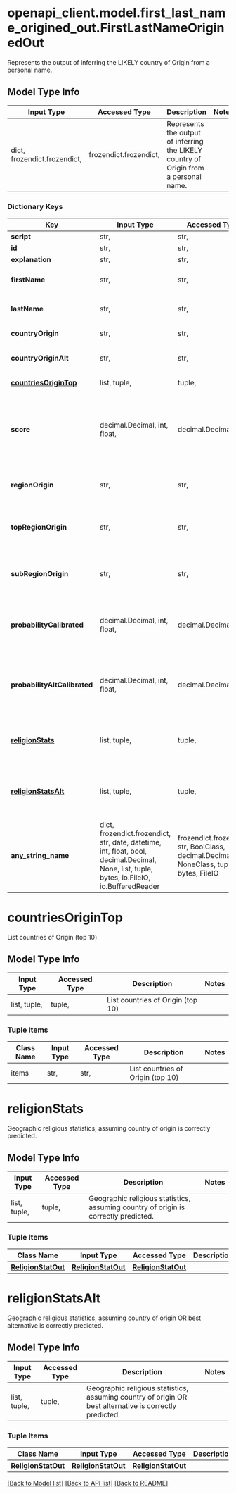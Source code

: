 # openapi_client.model.first_last_name_origined_out.FirstLastNameOriginedOut

Represents the output of inferring the LIKELY country of Origin from a personal name.

## Model Type Info
Input Type | Accessed Type | Description | Notes
------------ | ------------- | ------------- | -------------
dict, frozendict.frozendict,  | frozendict.frozendict,  | Represents the output of inferring the LIKELY country of Origin from a personal name. | 

### Dictionary Keys
Key | Input Type | Accessed Type | Description | Notes
------------ | ------------- | ------------- | ------------- | -------------
**script** | str,  | str,  |  | [optional] 
**id** | str,  | str,  |  | [optional] 
**explanation** | str,  | str,  |  | [optional] 
**firstName** | str,  | str,  | The first name (also known as given name) | [optional] 
**lastName** | str,  | str,  | The last name (also known as family name, or surname) | [optional] 
**countryOrigin** | str,  | str,  | Most likely country of Origin | [optional] 
**countryOriginAlt** | str,  | str,  | Second best alternative : country of Origin | [optional] 
**[countriesOriginTop](#countriesOriginTop)** | list, tuple,  | tuple,  | List countries of Origin (top 10) | [optional] 
**score** | decimal.Decimal, int, float,  | decimal.Decimal,  | Compatibility to NamSor_v1 Origin score value. Higher score is better, but score is not normalized. Use calibratedProbability if available.  | [optional] value must be a 64 bit float
**regionOrigin** | str,  | str,  | Most likely region of Origin (based on countryOrigin ISO2 code) | [optional] 
**topRegionOrigin** | str,  | str,  | Most likely top region of Origin (based on countryOrigin ISO2 code) | [optional] 
**subRegionOrigin** | str,  | str,  | Most likely sub region of Origin (based on countryOrigin ISO2 code) | [optional] 
**probabilityCalibrated** | decimal.Decimal, int, float,  | decimal.Decimal,  | The calibrated probability for countryOrigin to have been guessed correctly. -1 &#x3D; still calibrating.  | [optional] value must be a 64 bit float
**probabilityAltCalibrated** | decimal.Decimal, int, float,  | decimal.Decimal,  | The calibrated probability for countryOrigin OR countryOriginAlt to have been guessed correctly. -1 &#x3D; still calibrating.  | [optional] value must be a 64 bit float
**[religionStats](#religionStats)** | list, tuple,  | tuple,  | Geographic religious statistics, assuming country of origin is correctly predicted. | [optional] 
**[religionStatsAlt](#religionStatsAlt)** | list, tuple,  | tuple,  | Geographic religious statistics, assuming country of origin OR best alternative is correctly predicted. | [optional] 
**any_string_name** | dict, frozendict.frozendict, str, date, datetime, int, float, bool, decimal.Decimal, None, list, tuple, bytes, io.FileIO, io.BufferedReader | frozendict.frozendict, str, BoolClass, decimal.Decimal, NoneClass, tuple, bytes, FileIO | any string name can be used but the value must be the correct type | [optional]

# countriesOriginTop

List countries of Origin (top 10)

## Model Type Info
Input Type | Accessed Type | Description | Notes
------------ | ------------- | ------------- | -------------
list, tuple,  | tuple,  | List countries of Origin (top 10) | 

### Tuple Items
Class Name | Input Type | Accessed Type | Description | Notes
------------- | ------------- | ------------- | ------------- | -------------
items | str,  | str,  | List countries of Origin (top 10) | 

# religionStats

Geographic religious statistics, assuming country of origin is correctly predicted.

## Model Type Info
Input Type | Accessed Type | Description | Notes
------------ | ------------- | ------------- | -------------
list, tuple,  | tuple,  | Geographic religious statistics, assuming country of origin is correctly predicted. | 

### Tuple Items
Class Name | Input Type | Accessed Type | Description | Notes
------------- | ------------- | ------------- | ------------- | -------------
[**ReligionStatOut**](ReligionStatOut.md) | [**ReligionStatOut**](ReligionStatOut.md) | [**ReligionStatOut**](ReligionStatOut.md) |  | 

# religionStatsAlt

Geographic religious statistics, assuming country of origin OR best alternative is correctly predicted.

## Model Type Info
Input Type | Accessed Type | Description | Notes
------------ | ------------- | ------------- | -------------
list, tuple,  | tuple,  | Geographic religious statistics, assuming country of origin OR best alternative is correctly predicted. | 

### Tuple Items
Class Name | Input Type | Accessed Type | Description | Notes
------------- | ------------- | ------------- | ------------- | -------------
[**ReligionStatOut**](ReligionStatOut.md) | [**ReligionStatOut**](ReligionStatOut.md) | [**ReligionStatOut**](ReligionStatOut.md) |  | 

[[Back to Model list]](../../README.md#documentation-for-models) [[Back to API list]](../../README.md#documentation-for-api-endpoints) [[Back to README]](../../README.md)

